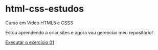 # html-css-estudos
 Curso em Video HTML5 e  CSS3

Estou aprendendo a criar sites e agora vou gerenciar meu repositório!

<a href="https://joaozinhoss22.github.io/html-css-estudos/ex01/index.html">Executar o exercício 01</a>